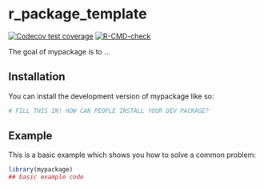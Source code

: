 
# r_package_template

<!-- badges: start -->
[![Codecov test coverage](https://codecov.io/gh/Matt-A-Bennett/r_package_template/branch/main/graph/badge.svg)](https://app.codecov.io/gh/Matt-A-Bennett/r_package_template?branch=main)
[![R-CMD-check](https://github.com/Matt-A-Bennett/r_package_template/actions/workflows/R-CMD-check.yaml/badge.svg)](https://github.com/Matt-A-Bennett/r_package_template/actions/workflows/R-CMD-check.yaml)
<!-- badges: end -->

The goal of mypackage is to ...

## Installation

You can install the development version of mypackage like so:

``` r
# FILL THIS IN! HOW CAN PEOPLE INSTALL YOUR DEV PACKAGE?
```

## Example

This is a basic example which shows you how to solve a common problem:

``` r
library(mypackage)
## basic example code
```


